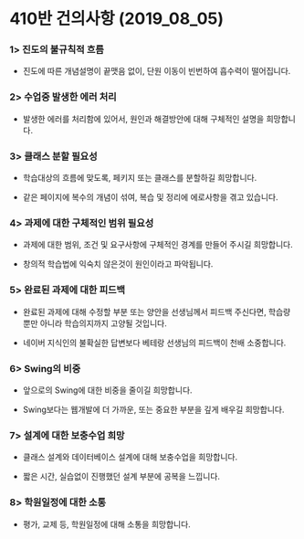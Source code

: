 # 410반 건의사항 (2019_08_05)

### 1> 진도의 불규칙적 흐름

* 진도에 따른 개념설명이 끝맷음 없이, 단원 이동이 빈번하여 흡수력이 떨어집니다.

	
	
### 2> 수업중 발생한 에러 처리

* 발생한 에러를 처리함에 있어서, 원인과 해결방안에 대해 구체적인 설명을 희망합니다.


	
### 3> 클래스 분할 필요성

* 학습대상의 흐름에 맞도록, 페키지 또는 클래스를 분할하길 희망합니다.
	
* 같은 페이지에 복수의 개념이 섞여, 복습 및 정리에 에로사항을 겪고 있습니다.

	
	
### 4> 과제에 대한 구체적인 범위 필요성

* 과제에 대한 범위, 조건 및 요구사항에 구체적인 경계를 만들어 주시길 희망합니다.
	
* 창의적 학습법에 익숙치 않은것이 원인이라고 파악됩니다.

	
	
### 5> 완료된 과제에 대한 피드백

* 완료된 과제에 대해 수정할 부분 또는 양안을 선생님께서 피드백 주신다면, 학습량 뿐만 아니라 학습의지까지 고양될 것입니다.
	
* 네이버 지식인의 불확실한 답변보다 베테랑 선생님의 피드백이 천배 소중합니다.



### 6> Swing의 비중

* 앞으로의 Swing에 대한 비중을 줄이길 희망합니다.
	
* Swing보다는 웹개발에 더 가까운, 또는 중요한 부분을 깊게 배우길 희망합니다.

	
	
### 7> 설계에 대한 보충수업 희망

* 클래스 설계와 데이터베이스 설계에 대해 보충수업을 희망합니다.
	
* 짧은 시간, 실습없이 진행했던 설계 부분에 공복을 느낍니다.



### 8> 학원일정에 대한 소통

* 평가, 교제 등, 학원일정에 대해 소통을 희망합니다.